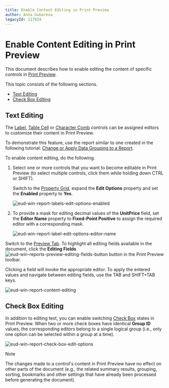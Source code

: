 ```yaml
---
title: Enable Content Editing in Print Preview
author: Anna Gubareva
legacyId: 117924
---
```

# Enable Content Editing in Print Preview
This document describes how to enable editing the content of specific controls in [Print Preview](../../report-designer-reference/report-designer-ui/preview-tab.md).

This topic consists of the following sections.
* [Text Editing](#textediting)
* [Check Box Editing](#checkboxediting)

## <a name="textediting"/>Text Editing
The [Label](../../report-designer-reference/report-controls/label.md), [Table Cell](../../report-designer-reference/report-controls/table-cell.md) or [Character Comb](../../report-designer-reference/report-controls/character-comb.md) controls can be assigned editors to customize their content in Print Preview.

To demonstrate this feature, use the report similar to one created in the following tutorial: [Change or Apply Data Grouping to a Report](../../report-editing-basics/change-or-apply-data-grouping-to-a-report.md).

To enable content editing, do the following.
1. Select one or more controls that you want to become editable in Print Preview (to select multiple controls, click them while holding down CTRL or SHIFT).
	
	Switch to the [Property Grid](../../report-designer-reference/report-designer-ui/property-grid.md), expand the **Edit Options** property and set the **Enabled** property to **Yes**.
	
	![eud-win-report-labels-edit-options-enabled](../../../../../images/img126925.png)
2. To provide a mask for editing decimal values of the **UnitPrice** field, set the **Editor Name** property to **Fixed-Point Positive** to assign the required editor with a corresponding mask.
	
	![eud-win-report-label-edit-options-editor-name](../../../../../images/img126926.png)

Switch to the [Preview Tab](../../report-designer-reference/report-designer-ui/preview-tab.md). To highlight all editing fields available in the document, click the **Editing Fields** ![eud-win-reports-preview-editing-fields-button](../../../../../images/img126929.png) button in the Print Preview toolbar.

Clicking a field will invoke the appropriate editor. To apply the entered values and navigate between editing fields, use the TAB and SHIFT+TAB keys.

![eud-win-report-content-editing](../../../../../images/img126928.png)

## <a name="checkboxediting"/>Check Box Editing
In addition to editing text, you can enable switching [Check Box](../../report-designer-reference/report-controls/check-box.md) states in Print Preview. When two or more check boxes have identical **Group ID** values, the corresponding editors belong to a single logical group (i.e., only one option can be selected within a group at a time).

![eud-win-report-check-box-edit-options](../../../../../images/img126927.png)

> [!NOTE]
> The changes made to a control's content in Print Preview have no effect on other parts of the document (e.g., the related summary results, grouping, sorting, bookmarks and other settings that have already been processed before generating the document).